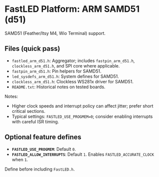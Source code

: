 # FastLED Platform: ARM SAMD51 (d51)

SAMD51 (Feather/Itsy M4, Wio Terminal) support.

## Files (quick pass)
- `fastled_arm_d51.h`: Aggregator; includes `fastpin_arm_d51.h`, `clockless_arm_d51.h`, and SPI core where applicable.
- `fastpin_arm_d51.h`: Pin helpers for SAMD51.
- `led_sysdefs_arm_d51.h`: System defines for SAMD51.
- `clockless_arm_d51.h`: Clockless WS281x driver for SAMD51.
- `README.txt`: Historical notes on tested boards.

Notes:
- Higher clock speeds and interrupt policy can affect jitter; prefer short critical sections.
 - Typical settings: `FASTLED_USE_PROGMEM=0`; consider enabling interrupts with careful ISR timing.

## Optional feature defines

- **`FASTLED_USE_PROGMEM`**: Default `0`.
- **`FASTLED_ALLOW_INTERRUPTS`**: Default `1`. Enables `FASTLED_ACCURATE_CLOCK` when `1`.

Define before including `FastLED.h`.
